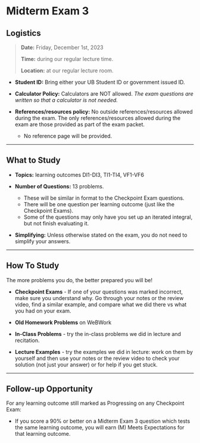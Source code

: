 Midterm Exam 3
============================


## Logistics

> **Date:** Friday, December 1st, 2023
>
> **Time:** during our regular lecture time.
>
> **Location:** at our regular lecture room.

- **Student ID:** Bring either your UB Student ID or government issued ID.

 - **Calculator Policy:** Calculators are NOT allowed. _The exam questions are written so that a calculator is not needed._

- **References/resources policy:** No outside references/resources allowed during the exam.  The only references/resources allowed during the exam are those provided as part of the exam packet. 
    - No reference page will be provided.  
---


## What to Study

- **Topics:** learning outcomes DI1-DI3, TI1-TI4, VF1-VF6

- **Number of Questions:** 13 problems.
    - These will be similar in format to the Checkpoint Exam questions.
    - There will be one question per learning outcome (just like the Checkpoint Exams).
    - Some of the questions may only have you set up an iterated integral, but not finish evaluating it.

- **Simplifying:** Unless otherwise stated on the exam, you do not need to simplify your answers.


---

## How To Study

The more problems you do, the better prepared you will be!

- **Checkpoint Exams** - If one of your questions was marked incorrect, make sure you understand why. Go through your notes or the review video, find a similar example, and compare what we did there vs what you had on your exam.

- **Old Homework Problems** on WeBWork

- **In-Class Problems** - try the in-class problems we did in lecture and recitation. 

- **Lecture Examples** - try the examples we did in lecture: work on them by yourself and then use your notes or the review video to check your solution (not just your answer) or for help if you get stuck. 


---

## Follow-up Opportunity

For any learning outcome still marked as Progressing on any Checkpoint Exam:

- If you score a 90% or better on a Midterm Exam 3 question which tests the same learning outcome, you will earn (M) Meets Expectations for that learning outcome. 









